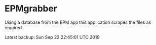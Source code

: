 # EPMgrabber
Using a database from the EPM app this application scrapes the files as required


Latest backup: Sun Sep 22 22:45:01 UTC 2019

